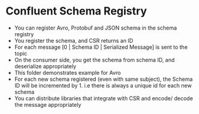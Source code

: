 # Confluent Schema Registry
* You can register Avro, Protobuf and JSON schema in the schema registry
* You register the schema, and CSR returns an ID
* For each message [0 | Schema ID | Serialized Message] is sent to the topic
* On the consumer side, you get the schema from schema ID, and deserialize appropriately
* This folder demonstrates example for Avro
* For each new schema registered (even with same subject), the Schema ID will be incremented by 1. i.e there is always a unique id for each new schema
* You can distribute libraries that integrate with CSR and encode/ decode the message appropriately
